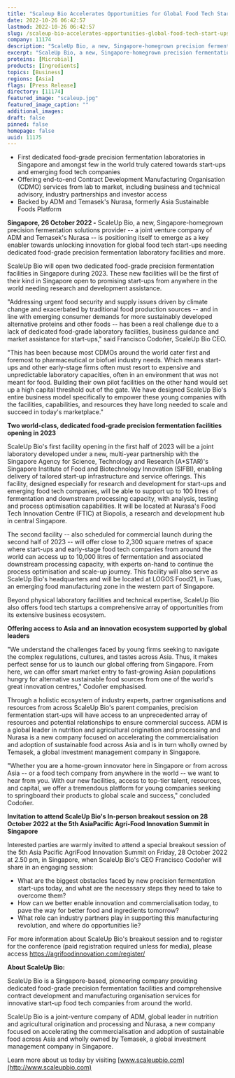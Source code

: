 ```yaml
---
title: "Scaleup Bio Accelerates Opportunities for Global Food Tech Start-Ups with 2023 Opening of Two Dedicated Food-Grade Precision Fermentation Facilities in Singapore"
date: 2022-10-26 06:42:57
lastmod: 2022-10-26 06:42:57
slug: /scaleup-bio-accelerates-opportunities-global-food-tech-start-ups-2023-opening-two
company: 11174
description: "ScaleUp Bio, a new, Singapore-homegrown precision fermentation solutions provider – a joint venture company of ADM and Temasek’s Nurasa – is positioning itself to emerge as a key enabler towards unlocking innovation for global food tech start-ups needing dedicated food-grade precision fermentation laboratory facilities and more."
excerpt: "ScaleUp Bio, a new, Singapore-homegrown precision fermentation solutions provider – a joint venture company of ADM and Temasek’s Nurasa – is positioning itself to emerge as a key enabler towards unlocking innovation for global food tech start-ups needing dedicated food-grade precision fermentation laboratory facilities and more."
proteins: [Microbial]
products: [Ingredients]
topics: [Business]
regions: [Asia]
flags: [Press Release]
directory: [11174]
featured_image: "scaleup.jpg"
featured_image_caption: ""
additional_images:
draft: false
pinned: false
homepage: false
uuid: 11175
---
```

-   First dedicated food-grade precision fermentation laboratories in
    Singapore and amongst few in the world truly catered towards
    start-ups and emerging food tech companies
-   Offering end-to-end Contract Development Manufacturing Organisation
    (CDMO) services from lab to market, including business and technical
    advisory, industry partnerships and investor access
-   Backed by ADM and Temasek's Nurasa, formerly Asia Sustainable Foods
    Platform

**Singapore, 26 October 2022 -** ScaleUp Bio, a new, Singapore-homegrown
precision fermentation solutions provider -- a joint venture company of
ADM and Temasek's Nurasa -- is positioning itself to emerge as a key
enabler towards unlocking innovation for global food tech start-ups
needing dedicated food-grade precision fermentation laboratory
facilities and more.

ScaleUp Bio will open two dedicated food-grade precision fermentation
facilities in Singapore during 2023. These new facilities will be the
first of their kind in Singapore open to promising start-ups from
anywhere in the world needing research and development assistance.

"Addressing urgent food security and supply issues driven by climate
change and exacerbated by traditional food production sources -- and in
line with emerging consumer demands for more sustainably developed
alternative proteins and other foods -- has been a real challenge due to
a lack of dedicated food-grade laboratory facilities, business guidance
and market assistance for start-ups," said Francisco Codoñer, ScaleUp
Bio CEO.

"This has been because most CDMOs around the world cater first and
foremost to pharmaceutical or biofuel industry needs. Which means
start-ups and other early-stage firms often must resort to expensive and
unpredictable laboratory capacities, often in an environment that was
not meant for food. Building their own pilot facilities on the other
hand would set up a high capital threshold out of the gate. We have
designed ScaleUp Bio's entire business model specifically to empower
these young companies with the facilities, capabilities, and resources
they have long needed to scale and succeed in today's marketplace."

**Two world-class, dedicated food-grade precision fermentation
facilities opening in 2023**

ScaleUp Bio's first facility opening in the first half of 2023 will be a
joint laboratory developed under a new, multi-year partnership with the
Singapore Agency for Science, Technology and Research (A\*STAR)'s
Singapore Institute of Food and Biotechnology Innovation (SIFBI),
enabling delivery of tailored start-up infrastructure and service
offerings. This facility, designed especially for research and
development for start-ups and emerging food tech companies, will be able
to support up to 100 litres of fermentation and downstream processing
capacity, with analysis, testing and process optimisation capabilities.
It will be located at Nurasa's Food Tech Innovation Centre (FTIC) at
Biopolis, a research and development hub in central Singapore.

The second facility -- also scheduled for commercial launch during the
second half of 2023 -- will offer close to 2,300 square metres of space
where start-ups and early-stage food tech companies from around the
world can access up to 10,000 litres of fermentation and associated
downstream processing capacity, with experts on-hand to continue the
process optimisation and scale-up journey. This facility will also serve
as ScaleUp Bio's headquarters and will be located at LOGOS Food21, in
Tuas, an emerging food manufacturing zone in the western part of
Singapore.

Beyond physical laboratory facilities and technical expertise, ScaleUp
Bio also offers food tech startups a comprehensive array of
opportunities from its extensive business ecosystem.

**Offering access to Asia and an innovation ecosystem supported by
global leaders**

"We understand the challenges faced by young firms seeking to navigate
the complex regulations, cultures, and tastes across Asia. Thus, it
makes perfect sense for us to launch our global offering from Singapore.
From here, we can offer smart market entry to fast-growing Asian
populations hungry for alternative sustainable food sources from one of
the world's great innovation centres," Codoñer emphasised.

Through a holistic ecosystem of industry experts, partner organisations
and resources from across ScaleUp Bio's parent companies, precision
fermentation start-ups will have access to an unprecedented array of
resources and potential relationships to ensure commercial success. ADM
is a global leader in nutrition and agricultural origination and
processing and Nurasa is a new company focused on accelerating the
commercialisation and adoption of sustainable food across Asia and is in
turn wholly owned by Temasek, a global investment management company in
Singapore.

"Whether you are a home-grown innovator here in Singapore or from across
Asia -- or a food tech company from anywhere in the world -- we want to
hear from you. With our new facilities, access to top-tier talent,
resources, and capital, we offer a tremendous platform for young
companies seeking to springboard their products to global scale and
success," concluded Codoñer.

**Invitation to attend ScaleUp Bio's In-person breakout session on 28
October 2022 at the 5th AsiaPacific Agri-Food Innovation Summit in
Singapore**

Interested parties are warmly invited to attend a special breakout
session of the 5th Asia Pacific AgriFood Innovation Summit on Friday, 28
October 2022 at 2.50 pm, in Singapore, when ScaleUp Bio's CEO Francisco
Codoñer will share in an engaging session:

-   What are the biggest obstacles faced by new precision fermentation
    start-ups today, and what are the necessary steps they need to take
    to overcome them?
-   How can we better enable innovation and commercialisation today, to
    pave the way for better food and ingredients tomorrow?
-   What role can industry partners play in supporting this
    manufacturing revolution, and where do opportunities lie?

For more information about ScaleUp Bio's breakout session and to
register for the conference (paid registration required unless for
media), please access <https://agrifoodinnovation.com/register/>

**About ScaleUp Bio:**

ScaleUp Bio is a Singapore-based, pioneering company providing dedicated
food-grade precision fermentation facilities and comprehensive contract
development and manufacturing organisation services for innovative
start-up food tech companies from around the world.

ScaleUp Bio is a joint-venture company of ADM, global leader in
nutrition and agricultural origination and processing and Nurasa, a new
company focused on accelerating the commercialisation and adoption of
sustainable food across Asia and wholly owned by Temasek, a global
investment management company in Singapore.

Learn more about us today by visiting
[www.scaleupbio.com](http://www.scaleupbio.com)
